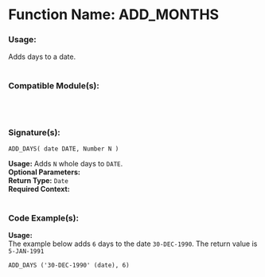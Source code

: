# Function Name: ADD_MONTHS 

### Usage: 
Adds days to a date.
<br><br>

### Compatible Module(s):

<br><br>

### Signature(s):
```
ADD_DAYS( date DATE, Number N )
```
**Usage:** Adds `N` whole days to `DATE`.<br>
**Optional Parameters:**<br>
**Return Type:** `Date`<br>
**Required Context:**<br>
<br>

### Code Example(s):
**Usage:**<br>
The example below adds `6` days to the date `30-DEC-1990`. The return value is `5-JAN-1991`
```
ADD_DAYS ('30-DEC-1990' (date), 6)
```